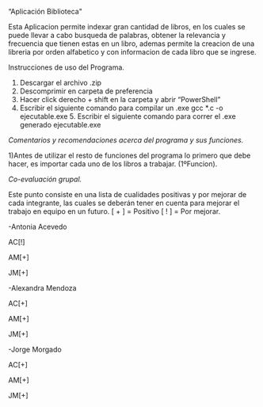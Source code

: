 “Aplicación Biblioteca"

Esta Aplicacion permite indexar gran cantidad de libros, en los cuales se puede llevar a cabo busqueda de palabras, obtener la relevancia y frecuencia que tienen estas en un libro, ademas permite la creacion de una libreria por orden alfabetico y con informacion de cada libro que se ingrese.

Instrucciones de uso del Programa.

1.	Descargar el archivo .zip
2.	Descomprimir en carpeta de preferencia
3.	Hacer click derecho + shift en la carpeta y abrir “PowerShell”
4.	Escribir el siguiente comando para compilar un .exe
gcc *.c -o ejecutable.exe 5. Escribir el siguiente comando para correr el .exe generado ejecutable.exe


*Comentarios y recomendaciones acerca del programa y sus funciones.*

1)Antes de utilizar el resto de funciones del programa lo primero que debe hacer, es importar cada uno de los libros a trabajar. (1ºFuncion).






*Co-evaluación grupal.*

Este punto consiste en una lista de cualidades positivas y por mejorar de cada integrante, las cuales se deberán tener en cuenta para mejorar el trabajo en equipo en un futuro. [ + ] = Positivo [ ! ] = Por mejorar.

-Antonia Acevedo

AC[!]

AM[+]

JM[+]

-Alexandra Mendoza

AC[+]

AM[+]

JM[+]

-Jorge Morgado

AC[+] 

AM[+]

JM[+]
